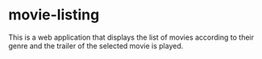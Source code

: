 # movie-listing
This is a  web application that displays the list of movies according to their genre and the trailer of the selected movie is played.
